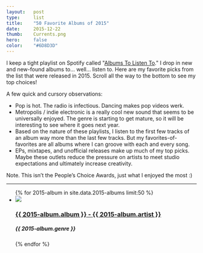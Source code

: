 ```yaml
---
layout:   post
type:     list
title:    "50 Favorite Albums of 2015"
date:     2015-12-22
thumb:    Currents.png
hero:     false
color:    "#6D8D3D"
---
```


I keep a tight playlist on Spotify called "[Albums To Listen To](https://open.spotify.com/user/1211985885/playlist/14xZS8LcVMQ59SRG8k2FQU)." I drop in new and new-found albums to… well… listen to. Here are my favorite picks from the list that were released in 2015. Scroll all the way to the bottom to see my top choices!

A few quick and cursory observations:

- Pop is hot. The radio is infectious. Dancing makes pop videos werk.
- Metropolis / indie electronic is a really cool new sound that seems to be universally enjoyed. The genre is starting to get mature, so it will be interesting to see where it goes next year.
- Based on the nature of these playlists, I listen to the first few tracks of an album way more than the last few tracks. But my favorites-of-favorites are all albums where I can groove with each and every song.
- EPs, mixtapes, and unofficial releases make up much of my top picks. Maybe these outlets reduce the pressure on artists to meet studio expectations and ultimately increase creativity.

<span class="sub">Note. This isn’t the People’s Choice Awards, just what I enjoyed the most :)</span>

---

<ul class="list article-list list-photo list-photo-big list-shadow list-numbered">
{% for 2015-album in site.data.2015-albums limit:50 %}
  <li class="list-item">
    <div class="list-row">
      <a href="{{ 2015-album.link }}">
        <img src="/img/{{ page.title | slugify }}/{{ 2015-album.album }}.jpg" class="list-image">
      </a>
      <a href="{{ 2015-album.link }}">
        <h3 class="list-title">{{ 2015-album.album }}<span class="subsub"> - </span><span class="sub">{{ 2015-album.artist }}</span></h3>
      </a>
      <h5 class="list-detail">{{ 2015-album.genre }}</h5>
    </div>
  </li>
{% endfor %}
</ul>

